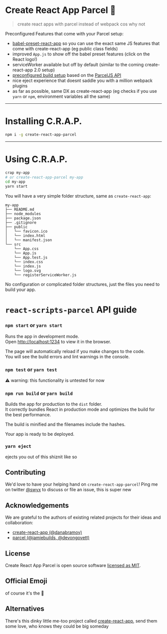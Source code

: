 # Create React App Parcel 💩

> create react apps with parcel instead of webpack cos why not

Preconfigured Features that come with your Parcel setup:

* [babel-preset-react-app](https://github.com/facebook/create-react-app/tree/next/packages/babel-preset-react-app) so you can use the exact same JS features that come with create-react-app (eg public class fields)
* improved `App.js` to show off the babel preset features (click on the React logo!)
* serviceWorker available but off by default (similar to the coming create-react-app 2.0 setup)
* [preconfigured build setup](https://github.com/sw-yx/create-react-app-parcel/blob/master/packages/react-scripts-parcel/config/parcel.config.prod.js) based on the [ParcelJS API](https://parceljs.org/api.html)
* nice eject experience that doesnt saddle you with a million webpack plugins
* as far as possible, same DX as create-react-app (eg checks if you use `yarn` or `npm`, environment variables all the same)

---

# Installing C.R.A.P.

```bash
npm i -g create-react-app-parcel
```

---

# Using C.R.A.P.

```bash
crap my-app
# or create-react-app-parcel my-app
cd my-app
yarn start
```

You will have a very simple folder structure, same as `create-react-app`:

```
my-app
├── README.md
├── node_modules
├── package.json
├── .gitignore
├── public
│   └── favicon.ico
│   └── index.html
│   └── manifest.json
└── src
    └── App.css
    └── App.js
    └── App.test.js
    └── index.css
    └── index.js
    └── logo.svg
    └── registerServiceWorker.js
```

No configuration or complicated folder structures, just the files you need to build your app.

# `react-scripts-parcel` API guide

### `npm start` or `yarn start`

Runs the app in development mode.<br>
Open [http://localhost:1234](http://localhost:1234) to view it in the browser.

The page will automatically reload if you make changes to the code.<br>
You will see the build errors and lint warnings in the console.

### `npm test` or `yarn test`

⚠️ warning: this functionality is untested for now

### `npm run build` or `yarn build`

Builds the app for production to the `dist` folder.<br>
It correctly bundles React in production mode and optimizes the build for the best performance.

The build is minified and the filenames include the hashes.<br>

Your app is ready to be deployed.

### `yarn eject`

ejects you out of this shiznit like so

## Contributing

We'd love to have your helping hand on `create-react-app-parcel`! Ping me on twitter [@swyx](https://twitter.com/swyx) to discuss or file an issue, this is super new

## Acknowledgements

We are grateful to the authors of existing related projects for their ideas and collaboration:

* [create-react-app (@danabramov)](https://github.com/facebook/create-react-app)
* [parcel (@jamiebuilds, @devongovett)](https://github.com/parcel-bundler/parcel)

## License

Create React App Parcel is open source software [licensed as MIT](https://github.com/facebook/create-react-app/blob/master/LICENSE).

## Official Emoji

of course it's the 💩

## Alternatives

There's this dinky little me-too project called [create-react-app](https://github.com/facebook/create-react-app), send them some love, who knows they could be big someday
